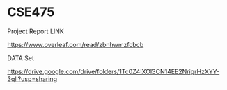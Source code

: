 # CSE475
Project Report LINK

https://www.overleaf.com/read/zbnhwmzfcbcb


DATA Set

https://drive.google.com/drive/folders/1Tc0Z4lXOI3CN14EE2NrigrHzXYY-3qlI?usp=sharing
